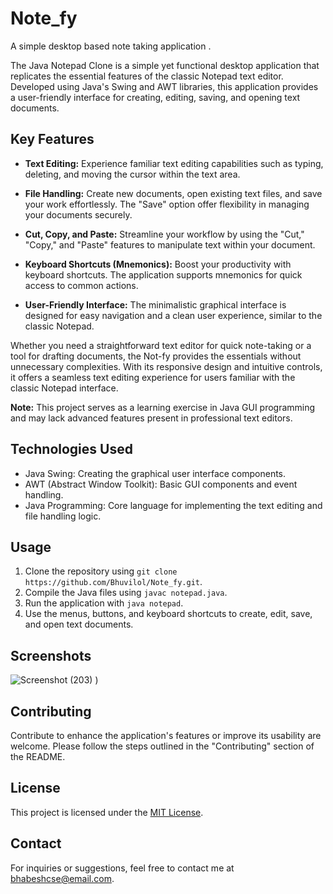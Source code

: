 # Note_fy
A simple desktop based note taking application .

The Java Notepad Clone is a simple yet functional desktop application that replicates the essential features of the classic Notepad text editor. Developed using Java's Swing and AWT libraries, this application provides a user-friendly interface for creating, editing, saving, and opening text documents.

## Key Features

- **Text Editing:** Experience familiar text editing capabilities such as typing, deleting, and moving the cursor within the text area.

- **File Handling:** Create new documents, open existing text files, and save your work effortlessly. The "Save" option offer flexibility in managing your documents securely.

- **Cut, Copy, and Paste:** Streamline your workflow by using the "Cut," "Copy," and "Paste" features to manipulate text within your document.

- **Keyboard Shortcuts (Mnemonics):** Boost your productivity with keyboard shortcuts. The application supports mnemonics for quick access to common actions.

- **User-Friendly Interface:** The minimalistic graphical interface is designed for easy navigation and a clean user experience, similar to the classic Notepad.

Whether you need a straightforward text editor for quick note-taking or a tool for drafting documents, the Not-fy provides the essentials without unnecessary complexities. With its responsive design and intuitive controls, it offers a seamless text editing experience for users familiar with the classic Notepad interface.

**Note:** This project serves as a learning exercise in Java GUI programming and may lack advanced features present in professional text editors.

## Technologies Used

- Java Swing: Creating the graphical user interface components.
- AWT (Abstract Window Toolkit): Basic GUI components and event handling.
- Java Programming: Core language for implementing the text editing and file handling logic.

## Usage

1. Clone the repository using `git clone https://github.com/Bhuvilol/Note_fy.git`.
2. Compile the Java files using `javac notepad.java`.
3. Run the application with `java notepad`.
4. Use the menus, buttons, and keyboard shortcuts to create, edit, save, and open text documents.

## Screenshots
![Screenshot (203)](https://github.com/user-attachments/assets/c5f856ee-4e57-4b2a-9c71-5bb9a24808ce)
)


## Contributing

Contribute to enhance the application's features or improve its usability are welcome. Please follow the steps outlined in the "Contributing" section of the README.

## License

This project is licensed under the [MIT License](LICENSE).

## Contact

For inquiries or suggestions, feel free to contact me at bhabeshcse@email.com.
